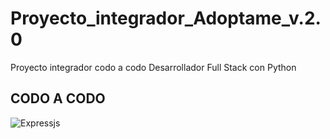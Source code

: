 # Proyecto_integrador_Adoptame_v.2.0
Proyecto integrador codo a codo Desarrollador Full Stack con Python

## CODO A CODO 

![Expressjs](https://lucasgybanez.site/img/codoacodologo.webp)
